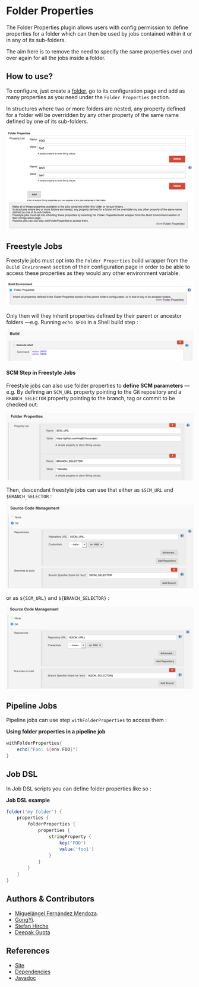 # Folder Properties

The Folder Properties plugin allows users with config permission to define
properties for a folder which can then be used by jobs contained
within it or in any of its sub-folders.

The aim here is to remove the need to specify the same properties over
and over again for all the jobs inside a folder.

## How to use?

To configure, just create a
[folder](https://plugins.jenkins.io/cloudbees-folder/),
go to its configuration page and add as many properties as you need
under the `Folder Properties` section.

In structures where two or more folders are nested, any property defined for a folder will be overridden by any other
property of the same name defined by one of its sub-folders.

![](docs/images/folder-properties-config.png)

## Freestyle Jobs

Freestyle jobs must opt into the `Folder Properties` build wrapper from
the `Build Environment` section of their configuration page in order to
be able to access these properties as they would any other environment
variable.

![](docs/images/folder-properties-freestyle-config.png)

Only then will they inherit properties defined by their parent or ancestor folders —e.g. Running `echo $FOO` in a Shell build step :

![](docs/images/freestyle-example-1.png)

#### SCM Step in Freestyle Jobs

Freestyle jobs can also use folder properties to **define SCM parameters** — e.g. By defining an `SCM_URL` property pointing to the Git repository and a `BRANCH_SELECTOR` property pointing to the branch, tag or commit to be checked out:

![](docs/images/freestyle-example-scm-1.png)

Then, descendant freestyle jobs can use that either as `$SCM_URL` and `$BRANCH_SELECTOR` :

![](docs/images/freestyle-example-scm-2.png)

 or as `${SCM_URL}` and `${BRANCH_SELECTOR}` :

![](docs/images/freestyle-example-scm-3.png)

## Pipeline Jobs

Pipeline jobs can use step `withFolderProperties` to access them :

**Using folder properties in a pipeline job**

``` groovy
withFolderProperties{
    echo("Foo: ${env.FOO}")
}
```

## Job DSL

In Job DSL scripts you can define folder properties like so :

**Job DSL example**

``` groovy
folder('my folder') {
    properties {
        folderProperties {
            properties {
                stringProperty {
                    key('FOO')
                    value('foo1')
                }
            }
        }
    }
}
```

## Authors & Contributors

* [Miguelángel Fernández Mendoza](https://github.com/mig82).
* [GongYi](https://github.com/topikachu).
* [Stefan Hirche](https://github.com/StefanHirche)
* [Deepak Gupta](https://github.com/Mr-DG-Wick)

## References

* [Site](https://plugins.jenkins.io/folder-properties/)
* [Dependencies](https://plugins.jenkins.io/folder-properties/dependencies/)
* [Javadoc](https://javadoc.jenkins-ci.org/plugin/folder-properties/)
